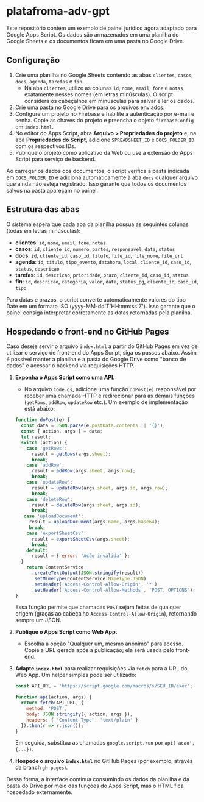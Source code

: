 # platafroma-adv-gpt

Este repositório contém um exemplo de painel jurídico agora adaptado para
Google Apps Script. Os dados são armazenados em uma planilha do Google Sheets
e os documentos ficam em uma pasta no Google Drive.

## Configuração
1. Crie uma planilha no Google Sheets contendo as abas `clientes`, `casos`,
   `docs`, `agenda`, `tarefas` e `fin`.
   - Na aba `clientes`, utilize as colunas `id`, `nome`, `email`, `fone` e
     `notas` exatamente nesses nomes (em letras minúsculas). O script considera
     os cabeçalhos em minúsculas para salvar e ler os dados.
2. Crie uma pasta no Google Drive para os arquivos enviados.
3. Configure um projeto no Firebase e habilite a autenticação por e-mail e
   senha. Copie as chaves do projeto e preencha o objeto `firebaseConfig` em
   `index.html`.
4. No editor do Apps Script, abra **Arquivo > Propriedades do projeto** e, na
   aba **Propriedades do Script**, adicione `SPREADSHEET_ID` e
   `DOCS_FOLDER_ID` com os respectivos IDs.
5. Publique o projeto como aplicativo da Web ou use a extensão do Apps Script
   para serviço de backend.

Ao carregar os dados dos documentos, o script verifica a pasta indicada em
`DOCS_FOLDER_ID` e adiciona automaticamente à aba `docs` qualquer arquivo que
ainda não esteja registrado. Isso garante que todos os documentos salvos na
pasta apareçam no painel.

## Estrutura das abas
O sistema espera que cada aba da planilha possua as seguintes colunas (todas em
letras minúsculas):
- **clientes**: `id`, `nome`, `email`, `fone`, `notas`
- **casos**: `id`, `cliente_id`, `numero`, `partes`, `responsavel`, `data`, `status`
- **docs**: `id`, `cliente_id`, `caso_id`, `titulo`, `file_id`, `file_nome`, `file_url`
- **agenda**: `id`, `titulo`, `tipo_evento`, `datahora`, `local`, `cliente_id`, `caso_id`, `status`, `descricao`
- **tarefas**: `id`, `descricao`, `prioridade`, `prazo`, `cliente_id`, `caso_id`, `status`
- **fin**: `id`, `descricao`, `categoria`, `valor`, `data`, `status_pg`, `cliente_id`, `caso_id`, `tipo`

Para datas e prazos, o script converte automaticamente valores do tipo Date em um formato ISO (yyyy-MM-dd'T'HH:mm:ss'Z'). Isso garante que o painel consiga interpretar corretamente as datas retornadas pela planilha.

## Hospedando o front-end no GitHub Pages

Caso deseje servir o arquivo `index.html` a partir do GitHub Pages em vez de utilizar o serviço de front-end do Apps Script, siga os passos abaixo. Assim é possível manter a planilha e a pasta do Google Drive como "banco de dados" e acessar o backend via requisições HTTP.

1. **Exponha o Apps Script como uma API.**
   - No arquivo `Code.gs`, adicione uma função `doPost(e)` responsável por receber uma chamada HTTP e redirecionar para as demais funções (`getRows`, `addRow`, `updateRow` etc.). Um exemplo de implementação está abaixo:

   ```javascript
   function doPost(e) {
     const data = JSON.parse(e.postData.contents || '{}');
     const { action, args } = data;
     let result;
     switch (action) {
       case 'getRows':
         result = getRows(args.sheet);
         break;
       case 'addRow':
         result = addRow(args.sheet, args.row);
         break;
       case 'updateRow':
         result = updateRow(args.sheet, args.id, args.row);
         break;
       case 'deleteRow':
         result = deleteRow(args.sheet, args.id);
         break;
      case 'uploadDocument':
        result = uploadDocument(args.name, args.base64);
        break;
       case 'exportSheetCsv':
         result = exportSheetCsv(args.sheet);
         break;
       default:
         result = { error: 'Ação inválida' };
     }
       return ContentService
         .createTextOutput(JSON.stringify(result))
         .setMimeType(ContentService.MimeType.JSON)
         .setHeader('Access-Control-Allow-Origin', '*')
         .setHeader('Access-Control-Allow-Methods', 'POST, OPTIONS');
   }
   ```

   Essa função permite que chamadas `POST` sejam feitas de qualquer origem (graças ao cabeçalho `Access-Control-Allow-Origin`), retornando sempre um JSON.

2. **Publique o Apps Script como Web App.**
   - Escolha a opção "Qualquer um, mesmo anônimo" para acesso. Copie a URL gerada após a publicação; ela será usada pelo front-end.

3. **Adapte `index.html`** para realizar requisições via `fetch` para a URL do Web App. Um helper simples pode ser utilizado:

   ```javascript
   const API_URL = 'https://script.google.com/macros/s/SEU_ID/exec';

   function api(action, args) {
     return fetch(API_URL, {
       method: 'POST',
       body: JSON.stringify({ action, args }),
       headers: { 'Content-Type': 'text/plain' }
     }).then(r => r.json());
   }
   ```

   Em seguida, substitua as chamadas `google.script.run` por `api('acao', {...})`.

4. **Hospede o arquivo `index.html`** no GitHub Pages (por exemplo, através da branch `gh-pages`).

Dessa forma, a interface continua consumindo os dados da planilha e da pasta do Drive por meio das funções do Apps Script, mas o HTML fica hospedado externamente.
